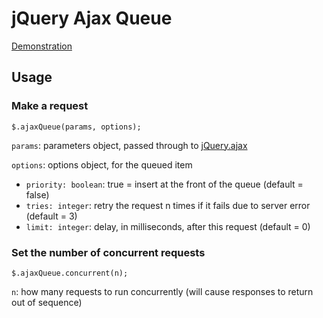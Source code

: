 # jQuery Ajax Queue

[Demonstration](http://git.macropus.org/jquery-ajax-queue/demo/)

## Usage

### Make a request

    $.ajaxQueue(params, options);

`params`: parameters object, passed through to [jQuery.ajax](http://api.jquery.com/jquery.ajax/)

`options`: options object, for the queued item

* `priority: boolean`: true = insert at the front of the queue (default = false)
* `tries: integer`: retry the request n times if it fails due to server error (default = 3)
* `limit: integer`: delay, in milliseconds, after this request (default = 0)

### Set the number of concurrent requests

    $.ajaxQueue.concurrent(n);

`n`: how many requests to run concurrently (will cause responses to return out of sequence)
